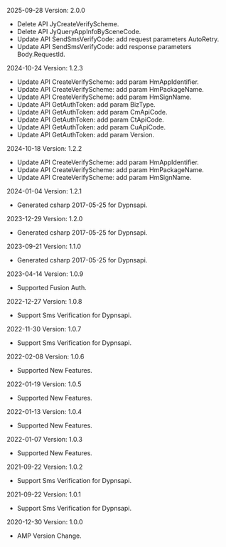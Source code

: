 2025-09-28 Version: 2.0.0
- Delete API JyCreateVerifyScheme.
- Delete API JyQueryAppInfoBySceneCode.
- Update API SendSmsVerifyCode: add request parameters AutoRetry.
- Update API SendSmsVerifyCode: add response parameters Body.RequestId.


2024-10-24 Version: 1.2.3
- Update API CreateVerifyScheme: add param HmAppIdentifier.
- Update API CreateVerifyScheme: add param HmPackageName.
- Update API CreateVerifyScheme: add param HmSignName.
- Update API GetAuthToken: add param BizType.
- Update API GetAuthToken: add param CmApiCode.
- Update API GetAuthToken: add param CtApiCode.
- Update API GetAuthToken: add param CuApiCode.
- Update API GetAuthToken: add param Version.


2024-10-18 Version: 1.2.2
- Update API CreateVerifyScheme: add param HmAppIdentifier.
- Update API CreateVerifyScheme: add param HmPackageName.
- Update API CreateVerifyScheme: add param HmSignName.


2024-01-04 Version: 1.2.1
- Generated csharp 2017-05-25 for Dypnsapi.

2023-12-29 Version: 1.2.0
- Generated csharp 2017-05-25 for Dypnsapi.

2023-09-21 Version: 1.1.0
- Generated csharp 2017-05-25 for Dypnsapi.

2023-04-14 Version: 1.0.9
- Supported Fusion Auth.

2022-12-27 Version: 1.0.8
- Support Sms Verification for Dypnsapi.

2022-11-30 Version: 1.0.7
- Support Sms Verification for Dypnsapi.

2022-02-08 Version: 1.0.6
- Supported New Features.

2022-01-19 Version: 1.0.5
- Supported New Features.

2022-01-13 Version: 1.0.4
- Supported New Features.

2022-01-07 Version: 1.0.3
- Supported New Features.

2021-09-22 Version: 1.0.2
- Support Sms Verification for Dypnsapi.

2021-09-22 Version: 1.0.1
- Support Sms Verification for Dypnsapi.

2020-12-30 Version: 1.0.0
- AMP Version Change.

